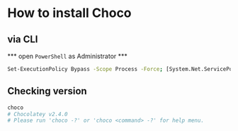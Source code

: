# How to install Choco

## via CLI
*** open `PowerShell` as Administrator ***
```bash
Set-ExecutionPolicy Bypass -Scope Process -Force; [System.Net.ServicePointManager]::SecurityProtocol = [System.Net.ServicePointManager]::SecurityProtocol -bor 3072; iex ((New-Object System.Net.WebClient).DownloadString('https://community.chocolatey.org/install.ps1'))
```

## Checking version

```bash
choco
# Chocolatey v2.4.0
# Please run 'choco -?' or 'choco <command> -?' for help menu.
```
